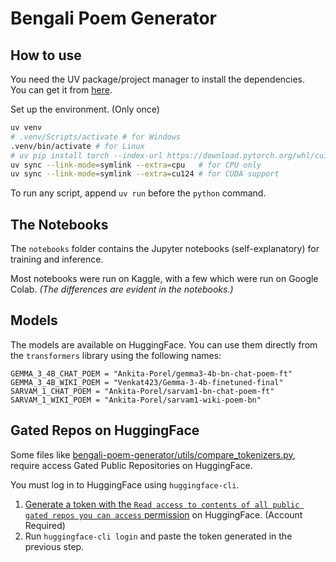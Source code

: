 # Bengali Poem Generator

## How to use

You need the UV package/project manager to install the dependencies.  
You can get it from [here](https://docs.astral.sh/uv/getting-started/installation/).

Set up the environment. (Only once)

```bash
uv venv
# .venv/Scripts/activate # for Windows
.venv/bin/activate # for Linux
# uv pip install torch --index-url https://download.pytorch.org/whl/cu118 --link-mode=symlink
uv sync --link-mode=symlink --extra=cpu   # for CPU only
uv sync --link-mode=symlink --extra=cu124 # for CUDA support
```

To run any script, append `uv run` before the `python` command.

## The Notebooks

The `notebooks` folder contains the Jupyter notebooks (self-explanatory) for training and inference.

Most notebooks were run on Kaggle, with a few which were run on Google Colab. _(The differences are evident in the notebooks.)_

## Models

The models are available on HuggingFace. You can use them directly from the `transformers` library using the following names:

```properties
GEMMA_3_4B_CHAT_POEM = "Ankita-Porel/gemma3-4b-bn-chat-poem-ft"
GEMMA_3_4B_WIKI_POEM = "Venkat423/Gemma-3-4b-finetuned-final"
SARVAM_1_CHAT_POEM = "Ankita-Porel/sarvam1-bn-chat-poem-ft"
SARVAM_1_WIKI_POEM = "Ankita-Porel/sarvam1-wiki-poem-bn"
```

## Gated Repos on HuggingFace

Some files like [bengali-poem-generator/utils/compare_tokenizers.py](./bengali-poem-generator/utils/compare_tokenizers.py),
require access Gated Public Repositories on HuggingFace.

You must log in to HuggingFace using `huggingface-cli`.

1. [Generate a token with the `Read access to contents of all public gated repos you can access` permission](https://huggingface.co/settings/tokens/new?tokenType=fineGrained) on HuggingFace. (Account Required)
2. Run `huggingface-cli login` and paste the token generated in the previous step.
